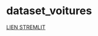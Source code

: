 # dataset_voitures


[LIEN STREMLIT]([https://camillemagnette-dataset-voitures-presentation-du-projet-qdp9qu.streamlit.app/])
